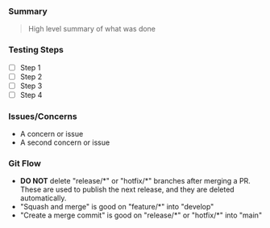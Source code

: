 ### Summary
> High level summary of what was done

### Testing Steps
- [ ] Step 1
- [ ] Step 2
- [ ] Step 3
- [ ] Step 4

### Issues/Concerns
- A concern or issue
- A second concern or issue

### Git Flow
- **DO NOT** delete "release/\*" or "hotfix/\*" branches after merging a PR. These are used to publish the next release, and they are deleted automatically.
- "Squash and merge" is good on "feature/\*" into "develop"
- "Create a merge commit" is good on "release/\*" or "hotfix/\*" into "main"